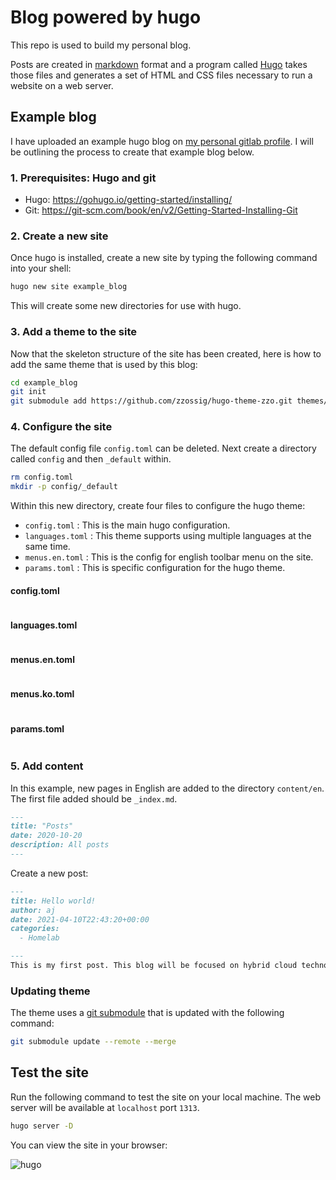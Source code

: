 # Blog powered by hugo

This repo is used to build my personal blog. 

Posts are created in [markdown][2] format and a program called [Hugo][3] takes those files and generates a set of HTML and CSS files necessary to run a website on a web server.

## Example blog

I have uploaded an example hugo blog on [my personal gitlab profile][4]. I will be outlining the process to create that example blog below.

### 1. Prerequisites: Hugo and git

* Hugo: https://gohugo.io/getting-started/installing/
* Git: https://git-scm.com/book/en/v2/Getting-Started-Installing-Git

### 2. Create a new site

Once hugo is installed, create a new site by typing the following command into your shell:

```bash
hugo new site example_blog
```

This will create some new directories for use with hugo.

### 3. Add a theme to the site

Now that the skeleton structure of the site has been created, here is how to add the same theme that is used by this blog:

```bash
cd example_blog
git init
git submodule add https://github.com/zzossig/hugo-theme-zzo.git themes/zzo
```

### 4. Configure the site

The default config file `config.toml` can be deleted. Next create a directory called `config` and then `_default` within.

```bash
rm config.toml
mkdir -p config/_default
```

Within this new directory, create four files to configure the hugo theme:

* `config.toml` : This is the main hugo configuration.
* `languages.toml` : This theme supports using multiple languages at the same time.
* `menus.en.toml` : This is the config for english toolbar menu on the site.
* `params.toml` : This is specific configuration for the hugo theme.

#### config.toml

```toml

```

#### languages.toml

```toml

```

#### menus.en.toml

```toml

```

#### menus.ko.toml

```toml

```

#### params.toml

```toml

```

### 5. Add content

In this example, new pages in English are added to the directory `content/en`. The first file added should be `_index.md`.

```content/en/posts/_index.md
---
title: "Posts"
date: 2020-10-20
description: All posts
---
```

Create a new post:

```content/en/posts/hello-world.md
---
title: Hello world!
author: aj
date: 2021-04-10T22:43:20+00:00
categories:
  - Homelab

---
This is my first post. This blog will be focused on hybrid cloud technologies. Stay tuned for more.
```

### Updating theme

The theme uses a [git submodule][5] that is updated with the following command:

```bash
git submodule update --remote --merge
```

## Test the site

Run the following command to test the site on your local machine. The web server will be available at `localhost` port `1313`.

```bash
hugo server -D
```

You can view the site in your browser:

![hugo](images/hugo.png)

 [1]: https://www.git-scm.com/book/en/v2/Getting-Started-What-is-Git%3F
 [2]: https://www.markdownguide.org/
 [3]: https://gohugo.io/
 [4]: https://gitlab.com/acaylor/example_blog
 [5]: https://git-scm.com/book/en/v2/Git-Tools-Submodules